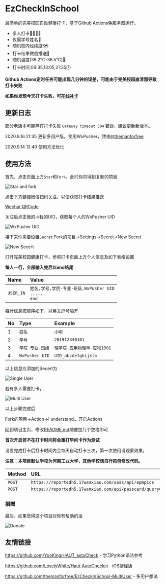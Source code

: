# EzCheckInSchool
最简单的完美校园自动健康打卡，基于Github Actions免服务器运行。

- 多人打卡👨‍👩‍👧‍👦
- 仅需学号姓名🎫
- 随机校内经纬度🗺️
- 打卡结果微信推送💬
- 随机温度(36.2℃-36.5℃)🌡
- 打卡时间:06:35,13:05,21:35🕑

**Github Actions定时任务可能出现几分钟的误差，可能由于完美校园崩溃而导致打卡失败**

**如果你发现今天打卡失败，可[在线补卡](http://chillsoul.github.io/recheck)**

## 更新日志

部分老版本可能存在打卡失败 `Gateway timeout 504` 错误，建议更新新版本。

2020.9.16 21:35 更新多用户版，使用WxPusher，致谢[@themanforfree](https://github.com/themanforfree)

2020.9.14 12:40 使用方法优化

## 使用方法

首先，点击页面上方`Star`和`Fork`，此时你将得到复制的项目

![Star and fork](https://s1.ax1x.com/2020/09/16/w22nDx.png)

点击下方链接微信扫码关注，以便获取打卡结果推送

[Wechat QRCode](http://wxpusher.zjiecode.com/api/qrcode/FHFBNBtuM9q4rmR2AS2okzHcBEoh9pFa1JsseEb0PXixltPGFh3UFaw0qwLH4sSJ.jpg)

关注后点击我的->我的UID，获取每个人的WxPusher UID

![WxPusher UID](https://s1.ax1x.com/2020/09/16/w2W6H0.png)

接下来你需要设置`Secret` Fork的项目->Settings->Secret->New Secret

![New Secert](https://s1.ax1x.com/2020/09/17/wR4IOJ.png)

打开完美校园健康打卡，参照打卡页面上方个人信息及如下表格设置


**每人一行，全部输入完后以end结尾**

|Name|Value|
| :-----| :-----|
|`USER_IN`|`姓名,学号,学院-专业-班级,WxPusher UID`<br/>`......`<br/>`end`|

每行信息按顺序如下，以英文逗号隔开

|No|Type|Example|
| :-----| :---- | :---- |
|1|`姓名`|`小明`|
|2|`学号`|`201912340101`|
|3|`学院-专业-班级`|`理学院-应用物理学-应物1901`|
|4|`WxPusher UID`|`UID_abcdefghijklm`| 

以上信息应添加的Secert为

![Single User](https://s1.ax1x.com/2020/09/17/wR4Tm9.png)

若有多人需要打卡，

![Multi User](https://s1.ax1x.com/2020/09/17/wR45y4.png)

以上步骤完成后

Fork的项目->Action->I understand... 开启Actions

回到项目主页，修改[README.md](/README.md)随便加几个空格即可

**首次开启若不在打卡时间将会重打早间卡作为测试**

设置完成打卡后打卡时间内会每天自动打卡三次，第一次使用请观察效果。

**注意：本项目默认学校为河南工业大学，其他学校请自行抓包修改代码。**

|Method|URL|修改|
| :-----| :---- | :---- |
|`POST`|`https://reportedh5.17wanxiao.com/sass/api/epmpics`|`main.py`|
|`POST`|`https://reportedh5.17wanxiao.com/api/passcard/queryOrg`|`response.json`|

### 捐赠
最后，如果觉得这个项目对你有帮助的话

![Donate](https://s1.ax1x.com/2020/09/15/wcPVqP.png)

## 友情链接

https://github.com/YooKing/HAUT_autoCheck - 学习Python语法参考

https://github.com/LovelyWhite/Haut-AutoCheckin - iOS捷径版

https://github.com/themanforfree/EzCheckInSchool-MultiUser - 多用户想法

